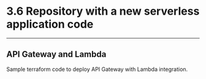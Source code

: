 # 3.6 Repository with a new serverless application code

---

## API Gateway and Lambda

Sample terraform code to deploy API Gateway with Lambda integration.
